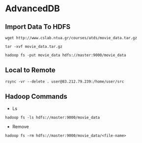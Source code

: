 # AdvancedDB

## Import Data To HDFS
```
wget http://www.cslab.ntua.gr/courses/atds/movie_data.tar.gz

tar -xvf movie_data.tar.gz

hadoop fs -put movie_data hdfs://master:9000/movie_data

```

## Local to Remote
```
rsync -vr --delete . user@83.212.79.239:/home/user/src
```

## Hadoop Commands

- Ls
```
hadoop fs -ls hdfs://master:9000/movie_data
```

- Remove

```
hadoop fs -rm hdfs://master:9000/movie_data/<file-name>
```
